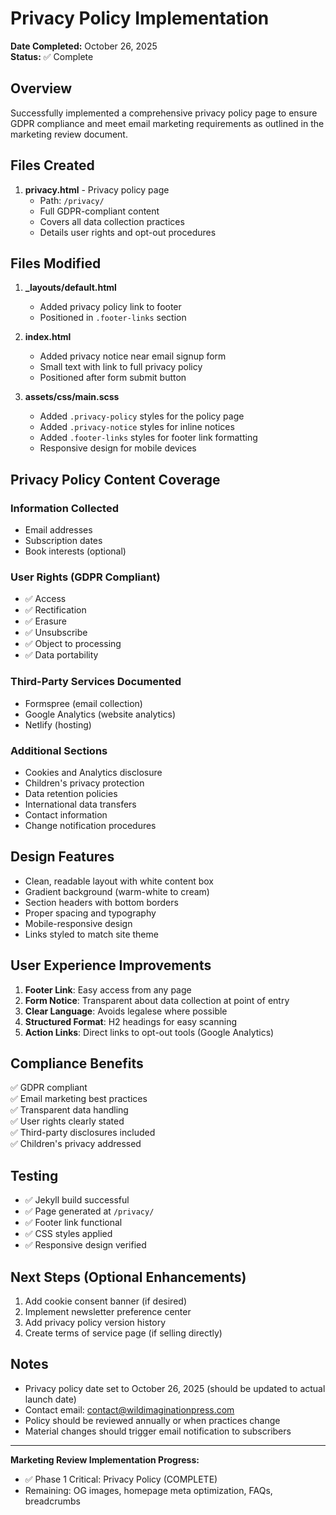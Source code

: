 # Privacy Policy Implementation

**Date Completed:** October 26, 2025  
**Status:** ✅ Complete

## Overview

Successfully implemented a comprehensive privacy policy page to ensure GDPR compliance and meet email marketing requirements as outlined in the marketing review document.

## Files Created

1. **privacy.html** - Privacy policy page
   - Path: `/privacy/`
   - Full GDPR-compliant content
   - Covers all data collection practices
   - Details user rights and opt-out procedures

## Files Modified

1. **_layouts/default.html**
   - Added privacy policy link to footer
   - Positioned in `.footer-links` section

2. **index.html**
   - Added privacy notice near email signup form
   - Small text with link to full privacy policy
   - Positioned after form submit button

3. **assets/css/main.scss**
   - Added `.privacy-policy` styles for the policy page
   - Added `.privacy-notice` styles for inline notices
   - Added `.footer-links` styles for footer link formatting
   - Responsive design for mobile devices

## Privacy Policy Content Coverage

### Information Collected
- Email addresses
- Subscription dates
- Book interests (optional)

### User Rights (GDPR Compliant)
- ✅ Access
- ✅ Rectification
- ✅ Erasure
- ✅ Unsubscribe
- ✅ Object to processing
- ✅ Data portability

### Third-Party Services Documented
- Formspree (email collection)
- Google Analytics (website analytics)
- Netlify (hosting)

### Additional Sections
- Cookies and Analytics disclosure
- Children's privacy protection
- Data retention policies
- International data transfers
- Contact information
- Change notification procedures

## Design Features

- Clean, readable layout with white content box
- Gradient background (warm-white to cream)
- Section headers with bottom borders
- Proper spacing and typography
- Mobile-responsive design
- Links styled to match site theme

## User Experience Improvements

1. **Footer Link**: Easy access from any page
2. **Form Notice**: Transparent about data collection at point of entry
3. **Clear Language**: Avoids legalese where possible
4. **Structured Format**: H2 headings for easy scanning
5. **Action Links**: Direct links to opt-out tools (Google Analytics)

## Compliance Benefits

✅ GDPR compliant  
✅ Email marketing best practices  
✅ Transparent data handling  
✅ User rights clearly stated  
✅ Third-party disclosures included  
✅ Children's privacy addressed  

## Testing

- ✅ Jekyll build successful
- ✅ Page generated at `/privacy/`
- ✅ Footer link functional
- ✅ CSS styles applied
- ✅ Responsive design verified

## Next Steps (Optional Enhancements)

1. Add cookie consent banner (if desired)
2. Implement newsletter preference center
3. Add privacy policy version history
4. Create terms of service page (if selling directly)

## Notes

- Privacy policy date set to October 26, 2025 (should be updated to actual launch date)
- Contact email: contact@wildimaginationpress.com
- Policy should be reviewed annually or when practices change
- Material changes should trigger email notification to subscribers

---

**Marketing Review Implementation Progress:**
- ✅ Phase 1 Critical: Privacy Policy (COMPLETE)
- Remaining: OG images, homepage meta optimization, FAQs, breadcrumbs

